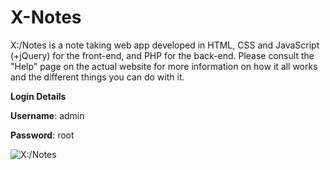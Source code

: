 # X-Notes
X:/Notes is a note taking web app developed in HTML, CSS and JavaScript (+jQuery) for the front-end, and PHP for the back-end. Please consult the "Help" page on the actual website for more information on how it all works and the different things you can do with it.

**Login Details**

**Username**: admin

**Password**: root

![X:/Notes](https://www.xtrendence.com/www/images/xnotes/xnotes-dark-large.png)
